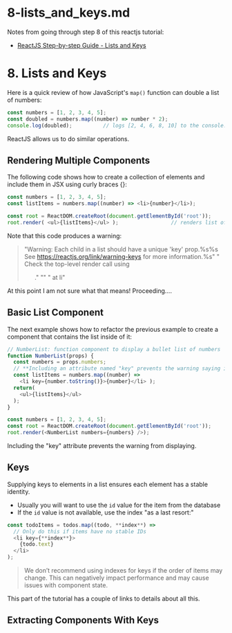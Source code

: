 
# 8-lists_and_keys.md

Notes from going through step 8 of this reactjs tutorial:

- [ReactJS Step-by-step Guide - Lists and Keys](https://reactjs.org/docs/lists-and-keys.html)

# 8. Lists and Keys

Here is a quick review of how JavaScript's `map()` function can double a list of numbers:

```javascript
const numbers = [1, 2, 3, 4, 5];
const doubled = numbers.map((number) => number * 2);
console.log(doubled);          // logs [2, 4, 6, 8, 10] to the console.
```

ReactJS allows us to do similar operations.

## Rendering Multiple Components

The following code shows how to create a collection of elements and include them in JSX using curly braces {}:

```javascript
const numbers = [1, 2, 3, 4, 5];
const listItems = numbers.map((number) => <li>{number}</li>);

const root = ReactDOM.createRoot(document.getElementById('root'));
root.render( <ul>{listItems}</ul> );                 // renders list of bullet items, each of which contains an integer
```

Note that this code produces a warning:

> "Warning: Each child in a list should have a unique 'key' prop.%s%s See https://reactjs.org/link/warning-keys for more information.%s" "
> Check the top-level render call using <ul>." "" "
>     at li"

At this point I am not sure what that means!  Proceeding....

## Basic List Component

The next example shows how to refactor the previous example to create a component that contains the list inside of it:

```javascript
// NumberList: function component to display a bullet list of numbers
function NumberList(props) {
  const numbers = props.numbers;
  // **Including an attribute named "key" prevents the warning saying it's missing**
  const listItems = numbers.map((number) =>
    <li key={number.toString()}>{number}</li> );
  return(
    <ul>{listItems}</ul>
  );
}

const numbers = [1, 2, 3, 4, 5];
const root = ReactDOM.createRoot(document.getElementById('root'));
root.render(<NumberList numbers={numbers} />);
```

Including the "key" attribute prevents the warning from displaying.

## Keys

Supplying keys to elements in a list ensures each element has a stable identity.

- Usually you will want to use the `id` value for the item from the database
- If the `id` value is not available, use the index "as a last resort:"

```javascript
const todoItems = todos.map((todo, **index**) =>
  // Only do this if items have no stable IDs
  <li key={**index**}>
    {todo.text}
  </li>
);
```

> We don’t recommend using indexes for keys if the order of items may change.
> This can negatively impact performance and may cause issues with component state.

This part of the tutorial has a couple of links to details about all this.

## Extracting Components With Keys

```javascript
```

```javascript
```

```html
```

```javascript
```

```html
```

